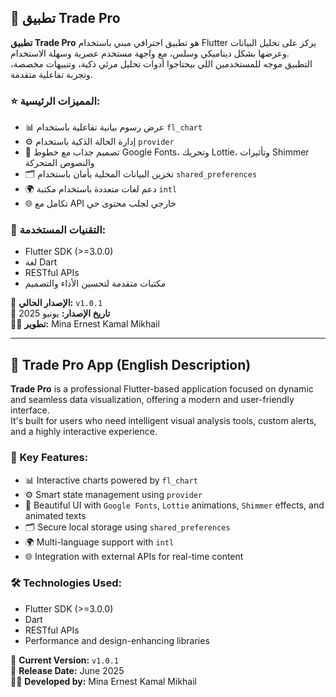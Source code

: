 ## 🧠 تطبيق Trade Pro

**تطبيق Trade Pro** هو تطبيق احترافي مبني باستخدام Flutter يركز على تحليل البيانات وعرضها بشكل ديناميكي وسلس، مع واجهة مستخدم عصرية وسهلة الاستخدام.  
التطبيق موجه للمستخدمين اللي بيحتاجوا أدوات تحليل مرئي ذكية، وتنبيهات مخصصة، وتجربة تفاعلية متقدمة.

### ⭐ المميزات الرئيسية:
- 📊 عرض رسوم بيانية تفاعلية باستخدام `fl_chart`
- ⚙️ إدارة الحالة الذكية باستخدام `provider`
- 🎨 تصميم جذاب مع خطوط Google Fonts، وتحريك Lottie، وتأثيرات Shimmer والنصوص المتحركة
- 🗂️ تخزين البيانات المحلية بأمان باستخدام `shared_preferences`
- 🌍 دعم لغات متعددة باستخدام مكتبة `intl`
- 🌐 تكامل مع API خارجي لجلب محتوى حي

### 🧪 التقنيات المستخدمة:
- Flutter SDK (>=3.0.0)
- لغة Dart
- RESTful APIs
- مكتبات متقدمة لتحسين الأداء والتصميم

📌 **الإصدار الحالي:** `v1.0.1`  
📅 **تاريخ الإصدار:** يونيو 2025  
👨‍💻 **تطوير:** Mina Ernest Kamal Mikhail

---

## 🚀 Trade Pro App (English Description)

**Trade Pro** is a professional Flutter-based application focused on dynamic and seamless data visualization, offering a modern and user-friendly interface.  
It's built for users who need intelligent visual analysis tools, custom alerts, and a highly interactive experience.

### 🔑 Key Features:
- 📊 Interactive charts powered by `fl_chart`
- ⚙️ Smart state management using `provider`
- 🎨 Beautiful UI with `Google Fonts`, `Lottie` animations, `Shimmer` effects, and animated texts
- 🗂️ Secure local storage using `shared_preferences`
- 🌍 Multi-language support with `intl`
- 🌐 Integration with external APIs for real-time content

### 🛠️ Technologies Used:
- Flutter SDK (>=3.0.0)
- Dart
- RESTful APIs
- Performance and design-enhancing libraries

📌 **Current Version:** `v1.0.1`  
📅 **Release Date:** June 2025  
👨‍💻 **Developed by:** Mina Ernest Kamal Mikhail
